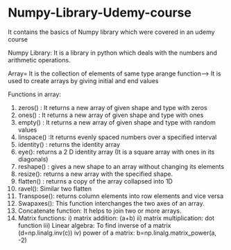 # Numpy-Library-Udemy-course
It contains the basics of Numpy library which were covered in an udemy course

Numpy Library: It is a library in python which deals with the numbers and arithmetic operations.

Array= It is the collection of elements of same type
arange function--> It is used to create arrays by giving initial and end values

Functions in array:
1) zeros() : It returns a new array of given shape and type with zeros
2) ones() : It returns a new array of given shape and type with ones
3) empty() : It returns a new array of given shape and type with random values
4) linspace() :It returns evenly spaced numbers over a specified interval
5) identity() : returns the identity array
6) eye(): returns a 2 D identity array (It is a square array with ones in its diagonals)
7) reshape() : gives a new shape to an array without changing its elements
8) resize(): returns a new array with the specified shape.
9) flatten() : returns a copy of the array collapsed into 1D
10) ravel(): Similar two flatten
11) Transpose(): returns column elements into row elements and vice versa
12) Swapaxes(): This function interchanges the two axes of an array.
13) Concatenate function: It helps to join two or more arrays.
14) Matrix functions:
    i) matrix addition: (a+b)
    ii) matrix multiplication: dot function
    iii) Linear algebra: To find inverse of a matrix (d=np.linalg.inv(c))
    iv) power of a matrix: b=np.linalg.matrix_power(a, -2)
